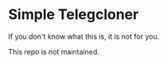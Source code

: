 # Simple Telegcloner
If you don't know what this is, it is not for you.

This repo is not maintained.

